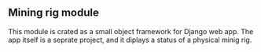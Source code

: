 ## Mining rig module

This module is crated as a small object framework
for Django web app. The app itself is a seprate project, and
it diplays a status of a physical minig rig.
